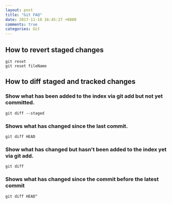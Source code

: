 ```yaml
---
layout: post
title: "Git FAQ"
date: 2017-11-18 16:45:27 +0800
comments: true
categories: Git
---
```


## How to revert staged changes

```
git reset
git reset fileName

```

## How to diff staged and tracked changes

### Show what has been added to the index via git add but not yet committed.
```
git diff --staged
```

### Shows what has changed since the last commit.
```
git diff HEAD
```

### Show what has changed but hasn't been added to the index yet via git add.
```
git diff
```

### Shows what has changed since the commit before the latest commit
``` 
git diff HEAD^
``` 